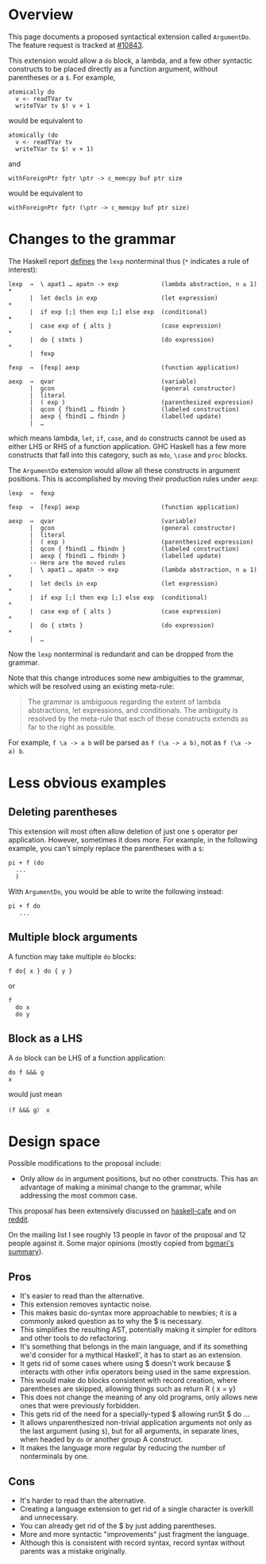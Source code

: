 # Overview



This page documents a proposed syntactical extension called `ArgumentDo`. The feature request is tracked at [\#10843](https://gitlab.staging.haskell.org/ghc/ghc/issues/10843).



This extension would allow a `do` block, a lambda, and a few other syntactic constructs to be placed directly as a function argument, without parentheses or a `$`. For example,


```
atomically do
  v <- readTVar tv
  writeTVar tv $! v + 1
```


would be equivalent to


```
atomically (do
  v <- readTVar tv
  writeTVar tv $! v + 1)
```


and


```
withForeignPtr fptr \ptr -> c_memcpy buf ptr size
```


would be equivalent to


```
withForeignPtr fptr (\ptr -> c_memcpy buf ptr size)
```

# Changes to the grammar



The Haskell report [
defines](https://www.haskell.org/onlinereport/haskell2010/haskellch3.html#x8-220003) the `lexp` nonterminal thus (`*` indicates a rule of interest):


```wiki
lexp  →  \ apat1 … apatn -> exp            (lambda abstraction, n ≥ 1)  *
      |  let decls in exp                  (let expression)             *
      |  if exp [;] then exp [;] else exp  (conditional)                *
      |  case exp of { alts }              (case expression)            *
      |  do { stmts }                      (do expression)              *
      |  fexp 

fexp  →  [fexp] aexp                       (function application)
 
aexp  →  qvar                              (variable)
      |  gcon                              (general constructor)
      |  literal
      |  ( exp )                           (parenthesized expression) 
      |  qcon { fbind1 … fbindn }          (labeled construction)
      |  aexp { fbind1 … fbindn }          (labelled update)
      |  …
```


which means lambda, `let`, `if`, `case`, and `do` constructs cannot be used as either LHS or RHS of a function application. GHC Haskell has a few more constructs that fall into this category, such as `mdo`, `\case` and `proc` blocks.



The `ArgumentDo` extension would allow all these constructs in argument positions. This is accomplished by moving their production rules under `aexp`:


```wiki
lexp  →  fexp 

fexp  →  [fexp] aexp                       (function application)
 
aexp  →  qvar                              (variable)
      |  gcon                              (general constructor)
      |  literal
      |  ( exp )                           (parenthesized expression) 
      |  qcon { fbind1 … fbindn }          (labeled construction)
      |  aexp { fbind1 … fbindn }          (labelled update)
      -- Here are the moved rules
      |  \ apat1 … apatn -> exp            (lambda abstraction, n ≥ 1)  *
      |  let decls in exp                  (let expression)             *
      |  if exp [;] then exp [;] else exp  (conditional)                *
      |  case exp of { alts }              (case expression)            *
      |  do { stmts }                      (do expression)              *
      |  …
```


Now the `lexp` nonterminal is redundant and can be dropped from the grammar.



Note that this change introduces some new ambiguities to the grammar, which will be resolved using an existing meta-rule: 


>
>
> The grammar is ambiguous regarding the extent of lambda abstractions, let expressions, and conditionals. The ambiguity is resolved by the meta-rule that each of these constructs extends as far to the right as possible.
>
>


For example, `f \a -> a b` will be parsed as `f (\a -> a b)`, not as `f (\a -> a) b`.


# Less obvious examples


## Deleting parentheses



This extension will most often allow deletion of just one `$` operator per application. However, sometimes it does more. For example, in the following example, you can't simply replace the parentheses with a `$`:


```
pi + f (do
  ...
  )
```


With `ArgumentDo`, you would be able to write the following instead:


```
pi + f do
   ...
```

## Multiple block arguments



A function may take multiple `do` blocks:


```
f do{ x } do { y }
```


or


```
f
  do x
  do y
```

## Block as a LHS



A `do` block can be LHS of a function application:


```
do f &&& g
x
```


would just mean


```
(f &&& g） x
```

# Design space



Possible modifications to the proposal include:


- Only allow `do` in argument positions, but no other constructs. This has an advantage of making a minimal change to the grammar, while addressing the most common case.


This proposal has been extensively discussed on [
haskell-cafe](https://mail.haskell.org/pipermail/haskell-cafe/2015-September/121217.html) and on [
reddit](https://www.reddit.com/r/haskell/comments/447bnw/does_argument_do_have_a_future/).



On the mailing list I see roughly 13 people in favor of the proposal and 12 people against it. Some major opinions (mostly copied from [
bgmari's summary](https://ghc.haskell.org/trac/ghc/ticket/10843#comment:12)).


## Pros


- It's easier to read than the alternative.
- This extension removes syntactic noise.
- This makes basic do-syntax more approachable to newbies; it is a commonly asked question as to why the $ is necessary.
- This simplifies the resulting AST, potentially making it simpler for editors and other tools to do refactoring.
- It's something that belongs in the main language, and if its something we'd consider for a mythical Haskell', it has to start as an extension.
- It gets rid of some cases where using $ doesn't work because $ interacts with other infix operators being used in the same expression.
- This would make do blocks consistent with record creation, where parentheses are skipped, allowing things such as return R { x = y}
- This does not change the meaning of any old programs, only allows new ones that were previously forbidden.
- This gets rid of the need for a specially-typed $ allowing runSt $ do ... 
- It allows unparenthesized non-trivial application arguments not only as the last argument (using `$`), but for all arguments, in separate lines, when headed by `do` or another group A construct.
- It makes the language more regular by reducing the number of nonterminals by one.

## Cons


- It's harder to read than the alternative.
- Creating a language extension to get rid of a single character is overkill and unnecessary.
- You can already get rid of the $ by just adding parentheses.
- More and more syntactic "improvements" just fragment the language.
- Although this is consistent with record syntax, record syntax without parents was a mistake originally.
